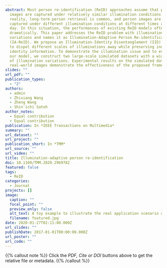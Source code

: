 ```yaml
---
abstract: Most person re-identification (ReID) approaches assume that person
  images are captured under relatively similar illumination conditions. In
  reality, long-term person retrieval is common, and person images are often
  captured under different illumination conditions at different times across a
  day. In this situation, the performances of existing ReID models often degrade
  dramatically. This paper addresses the ReID problem with illumination
  variations and names it as Illumination-Adaptive Person Re-identification
  (IA-ReID). We propose an Illumination-Identity Disentanglement (IID) network
  to dispel different scales of illuminations away while preserving individuals'
  identity information. To demonstrate the illumination issue and to evaluate
  our model, we construct two large-scale simulated datasets with a wide range
  of illumination variations. Experimental results on the simulated datasets and
  real-world images demonstrate the effectiveness of the proposed framework.
slides: ""
url_pdf: ""
publication_types:
  - "2"
authors:
  - admin
  - Zhixiang Wang
  - Zheng Wang
  - Shin'ichi Satoh
author_notes:
  - Equal contribution
  - Equal contribution
publication: In *IEEE Transactions on Multimedia*
summary: ""
url_dataset: ""
url_project: ""
publication_short: In *TMM*
url_source: ""
url_video: ""
title: Illumination-adaptive person re-identification
doi: 10.1109/TMM.2020.2969782
featured: false
tags:
  - ReID
categories:
  - Journal
projects: []
image:
  caption: ""
  focal_point: ""
  preview_only: false
  alt_text: A toy example to illustrate the real application scenario of ReID
  filename: featured.jpg
date: 2020-01-27T02:11:00.000Z
url_slides: ""
publishDate: 2017-01-01T00:00:00.000Z
url_poster: ""
url_code: ""
---
```

{{% callout note %}}
Click the *PDF, Cite or DOI* buttons above to get the relative file or metadata. 
{{% /callout %}}